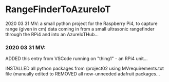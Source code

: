 # RangeFinderToAzureIoT
2020 03 31 MV: a small python project for the Raspberry Pi4, to capture range (given in cm) data coming in from a small ultrasonic rangefinder through the RPi4 and into an AzureIoTHub...

### 2020 03 31 MV:

ADDED this entry from VSCode running on "thing1" - an RPi4 unit... 

INSTALLED all python packages from /project02 using MVrequirements.txt file (manually edited to REMOVED all now-unneeded adafruit packages...
